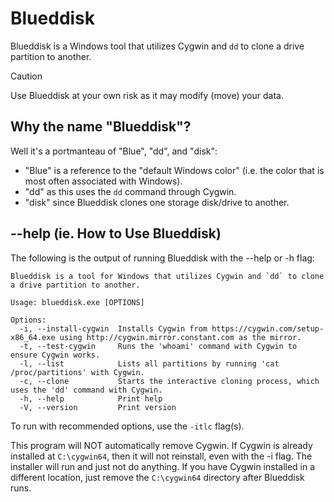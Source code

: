 # Blueddisk
Blueddisk is a Windows tool that utilizes Cygwin and `dd` to clone a drive partition to another.

> [!CAUTION]
> Use Blueddisk at your own risk as it may modify (move) your data.

## Why the name "Blueddisk"?
Well it's a portmanteau of "Blue", "dd", and "disk":
- "Blue" is a reference to the "default Windows color" (i.e. the color that is most often associated with Windows).
- "dd" as this uses the `dd` command through Cygwin.
- "disk" since Blueddisk clones one storage disk/drive to another.

## --help (ie. How to Use Blueddisk)
The following is the output of running Blueddisk with the --help or -h flag:
```
Blueddisk is a tool for Windows that utilizes Cygwin and `dd` to clone a drive partition to another.

Usage: blueddisk.exe [OPTIONS]

Options:
  -i, --install-cygwin  Installs Cygwin from https://cygwin.com/setup-x86_64.exe using http://cygwin.mirror.constant.com as the mirror.
  -t, --test-cygwin     Runs the 'whoami' command with Cygwin to ensure Cygwin works.
  -l, --list            Lists all partitions by running 'cat /proc/partitions' with Cygwin.
  -c, --clone           Starts the interactive cloning process, which uses the 'dd' command with Cygwin.
  -h, --help            Print help
  -V, --version         Print version
```
To run with recommended options, use the `-itlc` flag(s).

This program will NOT automatically remove Cygwin. If Cygwin is already installed at `C:\cygwin64`, then it will not reinstall, even with the -i flag. The installer will run and just not do anything. If you have Cygwin installed in a different location, just remove the `C:\cygwin64` directory after Blueddisk runs.
